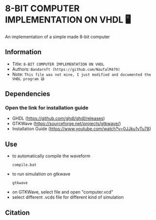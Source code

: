 8-BIT COMPUTER IMPLEMENTATION ON VHDL 🖥️
===
An implementation of a simple made 8-bit computer
## Information
- Title:  `8-BIT COMPUTER IMPLEMENTATION ON VHDL`
- Authors:  `Bandarnft (https://github.com/NaufalM479)`
- Note: `This file was not mine, I just modified and documented the VHDL program 😅`

##  Dependencies
### Open the link for installation guide 
- GHDL (https://github.com/ghdl/ghdl/releases)
- GTKWave (https://sourceforge.net/projects/gtkwave/)
- Installation Guide (https://www.youtube.com/watch?v=0JJku1vTu78)

## Use
- to automatically compile the waveform
  ```
  compile.bat
  ```
- to run simulation on gtkwave
  ```
  gtkwave
  ```
- on GTKWave, select file and open "computer.vcd"
- select different .vcds file for different kind of simulation

## Citation
```
```
